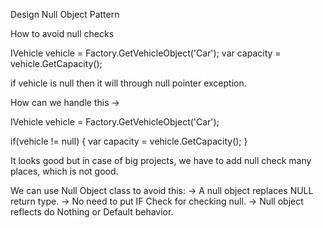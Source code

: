 Design Null Object Pattern

How to avoid null checks

IVehicle vehicle = Factory.GetVehicleObject('Car');
var capacity = vehicle.GetCapacity();

if vehicle is null then it will through null pointer exception.

How can we handle this -> 

IVehicle vehicle = Factory.GetVehicleObject('Car');

if(vehicle != null)
{
    var capacity = vehicle.GetCapacity();
}

It looks good but in case of big projects, we have to add null check many places, which is not good.

We can use Null Object class to avoid this:
    -> A null object replaces NULL return type.
    -> No need to put IF Check for checking null.
    -> Null object reflects do Nothing or Default behavior.